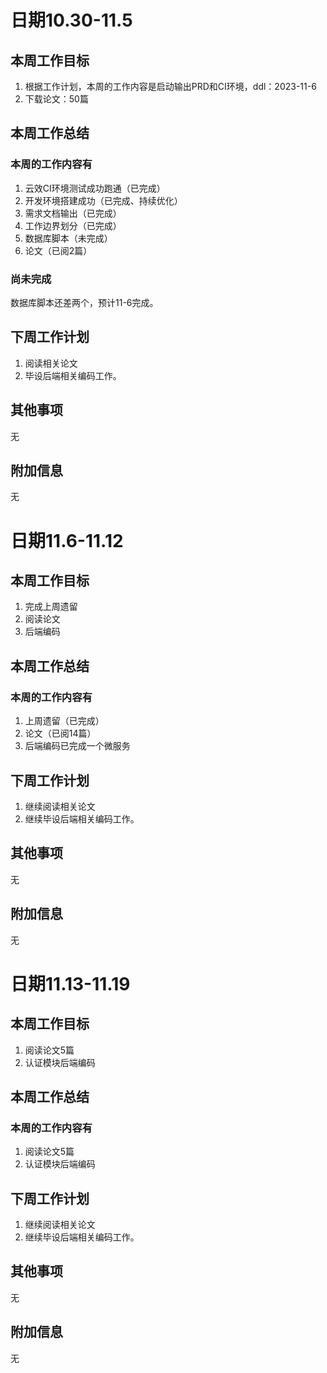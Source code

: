 # 日期10.30-11.5

## 本周工作目标

1. 根据工作计划，本周的工作内容是启动输出PRD和CI环境，ddl：2023-11-6
2. 下载论文：50篇

## 本周工作总结

### 本周的工作内容有

1. 云效CI环境测试成功跑通（已完成）
2. 开发环境搭建成功（已完成、持续优化）
3. 需求文档输出（已完成）
4. 工作边界划分（已完成）
5. 数据库脚本（未完成）
6. 论文（已阅2篇）

### 尚未完成

数据库脚本还差两个，预计11-6完成。

## 下周工作计划

1. 阅读相关论文
2. 毕设后端相关编码工作。

## 其他事项

无

## 附加信息

无

# 日期11.6-11.12

## 本周工作目标

1. 完成上周遗留
2. 阅读论文
3. 后端编码

## 本周工作总结

### 本周的工作内容有

1. 上周遗留（已完成）
2. 论文（已阅14篇）
3. 后端编码已完成一个微服务

## 下周工作计划

1. 继续阅读相关论文
2. 继续毕设后端相关编码工作。

## 其他事项

无

## 附加信息

无

# 日期11.13-11.19

## 本周工作目标

1. 阅读论文5篇
2. 认证模块后端编码

## 本周工作总结

### 本周的工作内容有

1. 阅读论文5篇
2. 认证模块后端编码

## 下周工作计划

1. 继续阅读相关论文
2. 继续毕设后端相关编码工作。

## 其他事项

无

## 附加信息

无